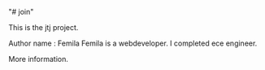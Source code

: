 "# join"


This is the jtj project.

Author name : Femila
 Femila is a webdeveloper.
 I completed ece engineer.
 
More information.

